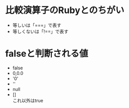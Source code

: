 # 比較演算子のRubyとのちがい
 - 等しいは「===」で表す
 - 等しくないは「!==」で表す

# falseと判断される値
 - false
 - 0,0.0
 - '0'
 - ''
 - null
 - []  
 これ以外はtrue